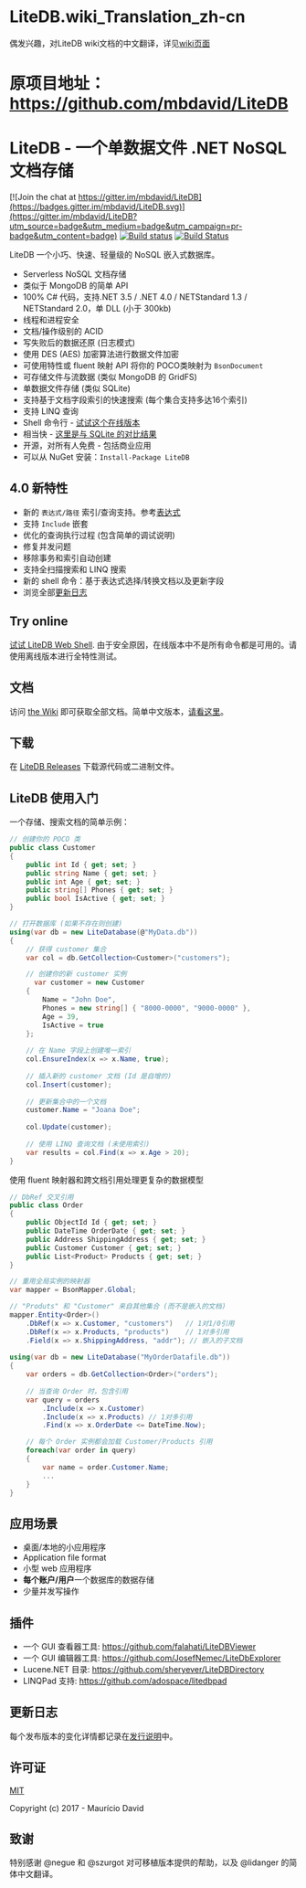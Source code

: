 # LiteDB.wiki_Translation_zh-cn


偶发兴趣，对LiteDB wiki文档的中文翻译，详见[wiki页面](https://github.com/lidanger/LiteDB.wiki_Translation_zh-cn/wiki)

原项目地址：https://github.com/mbdavid/LiteDB
====

# LiteDB - 一个单数据文件 .NET NoSQL 文档存储

[![Join the chat at https://gitter.im/mbdavid/LiteDB](https://badges.gitter.im/mbdavid/LiteDB.svg)](https://gitter.im/mbdavid/LiteDB?utm_source=badge&utm_medium=badge&utm_campaign=pr-badge&utm_content=badge) [![Build status](https://ci.appveyor.com/api/projects/status/sfe8he0vik18m033?svg=true)](https://ci.appveyor.com/project/mbdavid/litedb) [![Build Status](https://travis-ci.org/mbdavid/LiteDB.svg?branch=master)](https://travis-ci.org/mbdavid/LiteDB)

LiteDB 一个小巧、快速、轻量级的 NoSQL 嵌入式数据库。 

- Serverless NoSQL 文档存储
- 类似于 MongoDB 的简单 API
- 100% C# 代码，支持.NET 3.5 / .NET 4.0 / NETStandard 1.3 / NETStandard 2.0，单 DLL (小于 300kb)
- 线程和进程安全
- 文档/操作级别的 ACID
- 写失败后的数据还原 (日志模式)
- 使用 DES (AES) 加密算法进行数据文件加密
- 可使用特性或 fluent 映射 API 将你的 POCO类映射为 `BsonDocument`
- 可存储文件与流数据 (类似 MongoDB 的 GridFS)
- 单数据文件存储 (类似 SQLite)
- 支持基于文档字段索引的快速搜索 (每个集合支持多达16个索引)
- 支持 LINQ 查询
- Shell 命令行 - [试试这个在线版本](http://www.litedb.org/#shell)
- 相当快 - [这里是与 SQLite 的对比结果](https://github.com/mbdavid/LiteDB-Perf)
- 开源，对所有人免费 - 包括商业应用
- 可以从 NuGet 安装：`Install-Package LiteDB`

## 4.0 新特性
- 新的 `表达式/路径` 索引/查询支持。参考[表达式](https://github.com/mbdavid/LiteDB/wiki/Expressions)
- 支持 `Include` 嵌套
- 优化的查询执行过程 (包含简单的调试说明)
- 修复并发问题
- 移除事务和索引自动创建
- 支持全扫描搜索和 LINQ 搜索
- 新的 shell 命令：基于表达式选择/转换文档以及更新字段
- 浏览全部[更新日志](https://github.com/mbdavid/LiteDB/wiki/Changelog)

## Try online

[试试 LiteDB Web Shell](http://www.litedb.org/#shell). 由于安全原因，在线版本中不是所有命令都是可用的。请使用离线版本进行全特性测试。

## 文档

访问 [the Wiki](https://github.com/mbdavid/LiteDB/wiki) 即可获取全部文档。简单中文版本，[请看这里](https://github.com/lidanger/LiteDB.wiki_Translation_zh-cn)。

## 下载

在 [LiteDB Releases](https://github.com/mbdavid/LiteDB/releases) 下载源代码或二进制文件。

## LiteDB 使用入门

一个存储、搜索文档的简单示例：

```C#
// 创建你的 POCO 类
public class Customer
{
    public int Id { get; set; }
    public string Name { get; set; }
    public int Age { get; set; }
    public string[] Phones { get; set; }
    public bool IsActive { get; set; }
}

// 打开数据库 (如果不存在则创建)
using(var db = new LiteDatabase(@"MyData.db"))
{
    // 获得 customer 集合
    var col = db.GetCollection<Customer>("customers");

    // 创建你的新 customer 实例
	  var customer = new Customer
    { 
        Name = "John Doe", 
        Phones = new string[] { "8000-0000", "9000-0000" }, 
        Age = 39,
        IsActive = true
    };
    
    // 在 Name 字段上创建唯一索引
    col.EnsureIndex(x => x.Name, true);
	
    // 插入新的 customer 文档 (Id 是自增的)
    col.Insert(customer);
	
    // 更新集合中的一个文档
    customer.Name = "Joana Doe";
	
    col.Update(customer);
	
    // 使用 LINQ 查询文档 (未使用索引)
    var results = col.Find(x => x.Age > 20);
}
```

使用 fluent 映射器和跨文档引用处理更复杂的数据模型

```C#
// DbRef 交叉引用
public class Order
{
    public ObjectId Id { get; set; }
    public DateTime OrderDate { get; set; }
    public Address ShippingAddress { get; set; }
    public Customer Customer { get; set; }
    public List<Product> Products { get; set; }
}        

// 重用全局实例的映射器
var mapper = BsonMapper.Global;

// "Produts" 和 "Customer" 来自其他集合 (而不是嵌入的文档)
mapper.Entity<Order>()
    .DbRef(x => x.Customer, "customers")   // 1对1/0引用
    .DbRef(x => x.Products, "products")    // 1对多引用
    .Field(x => x.ShippingAddress, "addr"); // 嵌入的子文档
            
using(var db = new LiteDatabase("MyOrderDatafile.db"))
{
    var orders = db.GetCollection<Order>("orders");
        
    // 当查询 Order 时，包含引用
    var query = orders
        .Include(x => x.Customer)
        .Include(x => x.Products) // 1对多引用
        .Find(x => x.OrderDate <= DateTime.Now);

    // 每个 Order 实例都会加载 Customer/Products 引用
    foreach(var order in query)
    {
        var name = order.Customer.Name;
        ...
    }
}

```

## 应用场景

- 桌面/本地的小应用程序
- Application file format
- 小型 web 应用程序
- **每个账户/用户**一个数据库的数据存储
- 少量并发写操作

## 插件

- 一个 GUI 查看器工具: https://github.com/falahati/LiteDBViewer
- 一个 GUI 编辑器工具: https://github.com/JosefNemec/LiteDbExplorer 
- Lucene.NET 目录: https://github.com/sheryever/LiteDBDirectory
- LINQPad 支持: https://github.com/adospace/litedbpad

## 更新日志

每个发布版本的变化详情都记录在[发行说明](https://github.com/mbdavid/LiteDB/releases)中。

## 许可证

[MIT](http://opensource.org/licenses/MIT)

Copyright (c) 2017 - Maurício David

## 致谢

特别感谢 @negue 和 @szurgot 对可移植版本提供的帮助，以及 @lidanger 的简体中文翻译。 

